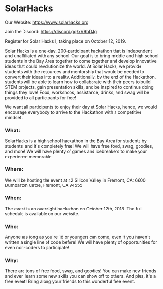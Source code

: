 # SolarHacks
Our Website: https://www.solarhacks.org

Join the Discord: https://discord.gg/xV9bDJg

Register for Solar Hacks I, taking place on October 12, 2019.

Solar Hacks is a one-day, 200-participant hackathon that is independent and unaffiliated with any school. Our goal is to bring middle and high school students in the Bay Area together to come together and develop innovative ideas that could revolutionize the world. At Solar Hacks, we provide students with the resources and mentorship that would be needed to convert their ideas into a reality. Additionally, by the end of the Hackathon, students will be able to learn how to collaborate with their peers to build STEM projects, gain presentation skills, and be inspired to continue doing things they love! Food, workshops, assistance, drinks, and swag will be provided to all participants for free!

We want all participants to enjoy their day at Solar Hacks, hence, we would encourage everybody to arrive to the Hackathon with a competitive mindset.



### What: 
SolarHacks is a high school hackathon in the Bay Area for students by students, and it's completely free! We will have free food, swag, goodies, and more! We will have plenty of games and icebreakers to make your experience memorable.

### Where:
We will be hosting the event at 42 Silicon Valley in Fremont, CA: 6600 Dumbarton Circle, Fremont, CA 94555

### When:
The event is an overnight hackathon on October 12th, 2018. The full schedule is available on our website.

### Who:
Anyone (as long as you're 18 or younger) can come, even if you haven't written a single line of code before! We will have plenty of opportunities for even non-coders to participate!

### Why:
There are tons of free food, swag, and goodies! You can make new friends and even learn some new skills you can show off to others. And plus, it's a free event! Bring along your friends to this wonderful free event.
